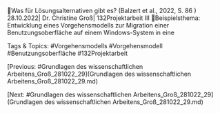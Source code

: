 Was für Lösungsalternativen gibt es?
(Balzert et al., 2022, S. 86 )
28.10.2022| Dr. Christine Groß| 132Projektarbeit III
Beispielsthema: Entwicklung eines Vorgehensmodells zur Migration einer 
Benutzungsoberfläche auf einem Windows-System in eine 

   Tags & Topics:
   #Vorgehensmodells
   #Vorgehensmodell
   #Benutzungsoberfläche
   #132Projektarbeit

[Previous: #Grundlagen des wissenschaftlichen Arbeitens_Groß_281022_29](Grundlagen des wissenschaftlichen Arbeitens_Groß_281022_29.md)

[Next: #Grundlagen des wissenschaftlichen Arbeitens_Groß_281022_29](Grundlagen des wissenschaftlichen Arbeitens_Groß_281022_29.md)